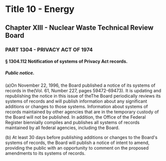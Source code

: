 
# Title 10 - Energy
## Chapter XIII - Nuclear Waste Technical Review Board
### PART 1304 - PRIVACY ACT OF 1974
#### § 1304.112 Notification of systems of Privacy Act records.
##### Public notice.

(a)On November 22, 1996, the Board published a notice of its systems of records in the(Vol. 61, Number 227, pages 59472-69473). It is updating and republishing the notice in this issue of theThe Board periodically reviews its systems of records and will publish information about any significant additions or changes to those systems. Information about systems of records maintained by other agencies that are in the temporary custody of the Board will not be published. In addition, the Office of the Federal Register biennially compiles and publishes all systems of records maintained by all federal agencies, including the Board.

(b) At least 30 days before publishing additions or changes to the Board's systems of records, the Board will publish a notice of intent to amend, providing the public with an opportunity to comment on the proposed amendments to its systems of records.
